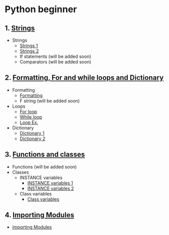 # Python beginner

## 1. [Strings](begin_1)

- Strings
  - [Strings 1](begin_1/string_1.py)
  - [Strings 2](begin_1/string_1.py)
  - If statements (will be added soon)
  - Comparators (will be added soon)

## 2. [Formatting, For and while loops and Dictionary](begin_2)

- Formatting
  - [Formatting](begin_2/0_formatting.py)
  - F string (will be added soon)
- Loops
  - [For loop](begin_2/1_for_loop.py)
  - [While loop](begin_2/2_while_loop)
  - [Loop Ex.](begin_2/3_d_loop_ex_1_sol.py)
- Dictionary
  - [Dictionary 1](begin_2/4_dict_1.py)
  - [Dictionary 2](begin_2/4_dict_2.py)

## 3. [Functions and classes](begin_3)

- Functions (will be added soon)
- Classes
  - INSTANCE variables
    - [INSTANCE variables 1](begin_3/classes_1.py)
    - [INSTANCE variables 2](begin_3/classes_2.py)
  - Class variables
    - [Class variables](begin_3/classes_3.py)

## 4. [Importing Modules](begin_4)

- [Importing Modules](begin_4/main.py)
